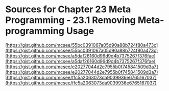 # Sources for Chapter 23 Meta Programming - 23.1 Removing Meta-programming Usage

[https://gist.github.com/mcsee/55bc0391067a05d90a88b724f80a473c](https://gist.github.com/mcsee/55bc0391067a05d90a88b724f80a473c)
[https://gist.github.com/mcsee/a5daf26160d96d9d4b7375267f376fae](https://gist.github.com/mcsee/a5daf26160d96d9d4b7375267f376fae)
[https://gist.github.com/mcsee/e20277044d2e7955b0f745841509d3a7](https://gist.github.com/mcsee/e20277044d2e7955b0f745841509d3a7)
[https://gist.github.com/mcsee/ffc5a2063073da9039936e6765167037](https://gist.github.com/mcsee/ffc5a2063073da9039936e6765167037)